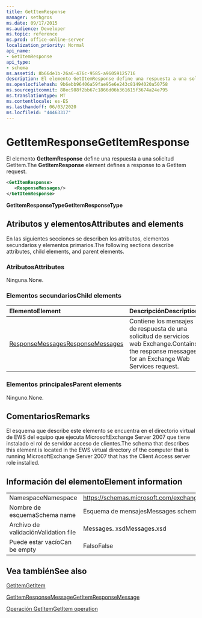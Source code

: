```yaml
---
title: GetItemResponse
manager: sethgros
ms.date: 09/17/2015
ms.audience: Developer
ms.topic: reference
ms.prod: office-online-server
localization_priority: Normal
api_name:
- GetItemResponse
api_type:
- schema
ms.assetid: 8b66de1b-26a6-476c-9585-a96059125716
description: El elemento GetItemResponse define una respuesta a una solicitud GetItem.
ms.openlocfilehash: 9b6ebb96406a59fae95e6e243c81494020a50758
ms.sourcegitcommit: 88ec988f2bb67c1866d06b361615f3674a24e795
ms.translationtype: MT
ms.contentlocale: es-ES
ms.lasthandoff: 06/03/2020
ms.locfileid: "44463317"
---
```

# <a name="getitemresponse"></a><span data-ttu-id="642b9-103">GetItemResponse</span><span class="sxs-lookup"><span data-stu-id="642b9-103">GetItemResponse</span></span>

<span data-ttu-id="642b9-104">El elemento **GetItemResponse** define una respuesta a una solicitud GetItem.</span><span class="sxs-lookup"><span data-stu-id="642b9-104">The **GetItemResponse** element defines a response to a GetItem request.</span></span> 
  
```xml
<GetItemResponse>
   <ResponseMessages/>
</GetItemResponse>
```

 <span data-ttu-id="642b9-105">**GetItemResponseType**</span><span class="sxs-lookup"><span data-stu-id="642b9-105">**GetItemResponseType**</span></span>
## <a name="attributes-and-elements"></a><span data-ttu-id="642b9-106">Atributos y elementos</span><span class="sxs-lookup"><span data-stu-id="642b9-106">Attributes and elements</span></span>

<span data-ttu-id="642b9-107">En las siguientes secciones se describen los atributos, elementos secundarios y elementos primarios.</span><span class="sxs-lookup"><span data-stu-id="642b9-107">The following sections describe attributes, child elements, and parent elements.</span></span>
  
### <a name="attributes"></a><span data-ttu-id="642b9-108">Atributos</span><span class="sxs-lookup"><span data-stu-id="642b9-108">Attributes</span></span>

<span data-ttu-id="642b9-109">Ninguna.</span><span class="sxs-lookup"><span data-stu-id="642b9-109">None.</span></span>
  
### <a name="child-elements"></a><span data-ttu-id="642b9-110">Elementos secundarios</span><span class="sxs-lookup"><span data-stu-id="642b9-110">Child elements</span></span>

|<span data-ttu-id="642b9-111">**Elemento**</span><span class="sxs-lookup"><span data-stu-id="642b9-111">**Element**</span></span>|<span data-ttu-id="642b9-112">**Descripción**</span><span class="sxs-lookup"><span data-stu-id="642b9-112">**Description**</span></span>|
|:-----|:-----|
|[<span data-ttu-id="642b9-113">ResponseMessages</span><span class="sxs-lookup"><span data-stu-id="642b9-113">ResponseMessages</span></span>](responsemessages.md) <br/> |<span data-ttu-id="642b9-114">Contiene los mensajes de respuesta de una solicitud de servicios web Exchange.</span><span class="sxs-lookup"><span data-stu-id="642b9-114">Contains the response messages for an Exchange Web Services request.</span></span>  <br/> |
   
### <a name="parent-elements"></a><span data-ttu-id="642b9-115">Elementos principales</span><span class="sxs-lookup"><span data-stu-id="642b9-115">Parent elements</span></span>

<span data-ttu-id="642b9-116">Ninguno.</span><span class="sxs-lookup"><span data-stu-id="642b9-116">None.</span></span>
  
## <a name="remarks"></a><span data-ttu-id="642b9-117">Comentarios</span><span class="sxs-lookup"><span data-stu-id="642b9-117">Remarks</span></span>

<span data-ttu-id="642b9-118">El esquema que describe este elemento se encuentra en el directorio virtual de EWS del equipo que ejecuta MicrosoftExchange Server 2007 que tiene instalado el rol de servidor acceso de clientes.</span><span class="sxs-lookup"><span data-stu-id="642b9-118">The schema that describes this element is located in the EWS virtual directory of the computer that is running MicrosoftExchange Server 2007 that has the Client Access server role installed.</span></span>
  
## <a name="element-information"></a><span data-ttu-id="642b9-119">Información del elemento</span><span class="sxs-lookup"><span data-stu-id="642b9-119">Element information</span></span>

|||
|:-----|:-----|
|<span data-ttu-id="642b9-120">Namespace</span><span class="sxs-lookup"><span data-stu-id="642b9-120">Namespace</span></span>  <br/> |https://schemas.microsoft.com/exchange/services/2006/messages  <br/> |
|<span data-ttu-id="642b9-121">Nombre de esquema</span><span class="sxs-lookup"><span data-stu-id="642b9-121">Schema name</span></span>  <br/> |<span data-ttu-id="642b9-122">Esquema de mensajes</span><span class="sxs-lookup"><span data-stu-id="642b9-122">Messages schema</span></span>  <br/> |
|<span data-ttu-id="642b9-123">Archivo de validación</span><span class="sxs-lookup"><span data-stu-id="642b9-123">Validation file</span></span>  <br/> |<span data-ttu-id="642b9-124">Messages. xsd</span><span class="sxs-lookup"><span data-stu-id="642b9-124">Messages.xsd</span></span>  <br/> |
|<span data-ttu-id="642b9-125">Puede estar vacío</span><span class="sxs-lookup"><span data-stu-id="642b9-125">Can be empty</span></span>  <br/> |<span data-ttu-id="642b9-126">Falso</span><span class="sxs-lookup"><span data-stu-id="642b9-126">False</span></span>  <br/> |
   
## <a name="see-also"></a><span data-ttu-id="642b9-127">Vea también</span><span class="sxs-lookup"><span data-stu-id="642b9-127">See also</span></span>



[<span data-ttu-id="642b9-128">GetItem</span><span class="sxs-lookup"><span data-stu-id="642b9-128">GetItem</span></span>](getitem.md)
  
[<span data-ttu-id="642b9-129">GetItemResponseMessage</span><span class="sxs-lookup"><span data-stu-id="642b9-129">GetItemResponseMessage</span></span>](getitemresponsemessage.md)
  
[<span data-ttu-id="642b9-130">Operación GetItem</span><span class="sxs-lookup"><span data-stu-id="642b9-130">GetItem operation</span></span>](getitem-operation.md)

